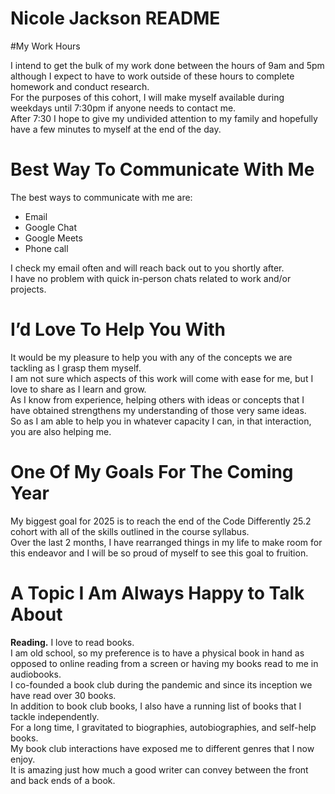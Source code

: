 # Nicole Jackson README 
#My Work Hours

I intend to get the bulk of my work done between the hours of 9am and 5pm although I expect to have to work outside of these hours to complete homework and conduct research.  
For the purposes of this cohort, I will make myself available during weekdays until 7:30pm if anyone needs to contact me.  
After 7:30 I hope to give my undivided attention to my family and hopefully have a few minutes to myself at the end of the day.

# Best Way To Communicate With Me

The best ways to communicate with me are:

- Email  
- Google Chat  
- Google Meets  
- Phone call  

I check my email often and will reach back out to you shortly after.  
I have no problem with quick in-person chats related to work and/or projects.

# I’d Love To Help You With

It would be my pleasure to help you with any of the concepts we are tackling as I grasp them myself.  
I am not sure which aspects of this work will come with ease for me, but I love to share as I learn and grow.  
As I know from experience, helping others with ideas or concepts that I have obtained strengthens my understanding of those very same ideas.  
So as I am able to help you in whatever capacity I can, in that interaction, you are also helping me.

# One Of My Goals For The Coming Year

My biggest goal for 2025 is to reach the end of the Code Differently 25.2 cohort with all of the skills outlined in the course syllabus.  
Over the last 2 months, I have rearranged things in my life to make room for this endeavor and I will be so proud of myself to see this goal to fruition.

# A Topic I Am Always Happy to Talk About

**Reading.** I love to read books.  
I am old school, so my preference is to have a physical book in hand as opposed to online reading from a screen or having my books read to me in audiobooks.  
I co-founded a book club during the pandemic and since its inception we have read over 30 books.  
In addition to book club books, I also have a running list of books that I tackle independently.  
For a long time, I gravitated to biographies, autobiographies, and self-help books.  
My book club interactions have exposed me to different genres that I now enjoy.  
It is amazing just how much a good writer can convey between the front and back ends of a book.

